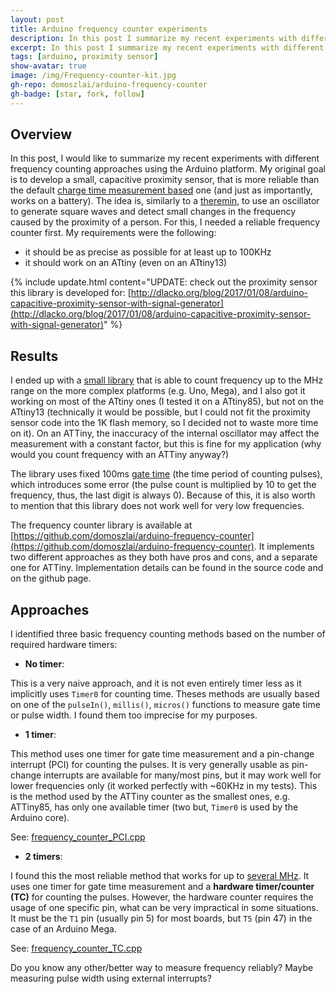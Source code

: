 ```yaml
---
layout: post
title: Arduino frequency counter experiments
description: In this post I summarize my recent experiments with different frequency counting approaches using the Arduino platform. My original goal is to develop a small, capacitive proximity sensor, that is more reliable than the default charge time measurement based one
excerpt: In this post I summarize my recent experiments with different frequency counting approaches using the Arduino platform. My original goal is to develop a small, capacitive proximity sensor, that is more reliable than the default charge time measurement based one
tags: [arduino, proximity sensor]
show-avatar: true
image: /img/Frequency-counter-kit.jpg
gh-repo: domoszlai/arduino-frequency-counter
gh-badge: [star, fork, follow] 
---
```


## Overview

In this post, I would like to summarize my recent experiments with different frequency counting approaches using the Arduino platform. My original goal is to develop a small, capacitive proximity sensor, that is more reliable than the default [charge time measurement based](http://playground.arduino.cc/Main/CapacitiveSensor?from=Main.CapSense) one (and just as importantly, works on a battery). The idea is, similarly to a [theremin](https://en.wikipedia.org/wiki/Theremin#Operating_principles), to use an oscillator to generate square waves and detect small changes in the frequency caused by the proximity of a person. For this, I needed a reliable frequency counter first. My requirements were the following:

- it should be as precise as possible for at least up to 100KHz
- it should work on an ATtiny (even on an ATtiny13)

{% include update.html content="UPDATE: check out the proximity sensor this library is developed for: [http://dlacko.org/blog/2017/01/08/arduino-capacitive-proximity-sensor-with-signal-generator](http://dlacko.org/blog/2017/01/08/arduino-capacitive-proximity-sensor-with-signal-generator)" %}

## Results

I ended up with a [small library](https://github.com/domoszlai/arduino-frequency-counter) that is able to count frequency up to the MHz range on the more complex platforms (e.g. Uno, Mega), and I also got it working on most of the ATtiny ones (I tested it on a ATtiny85), but not on the ATtiny13 (technically it would be possible, but I could not fit the proximity sensor code into the 1K flash memory, so I decided not to waste more time on it). On an ATTiny, the inaccuracy of the internal oscillator may affect the measurement with a constant factor, but this is fine for my application (why would you count frequency with an ATTiny anyway?)

The library uses fixed 100ms [gate time](https://en.wikipedia.org/wiki/Frequency_counter#Operating_principle) (the time period of counting pulses), which introduces some error (the pulse count is multiplied by 10 to get the frequency, thus, the last digit is always 0). Because of this, it is also worth to mention that this library does not work well for very low frequencies.

The frequency counter library is available at [https://github.com/domoszlai/arduino-frequency-counter](https://github.com/domoszlai/arduino-frequency-counter). It implements two different approaches as they both have pros and cons, and a separate one for ATTiny. Implementation details can be found in the source code and on the github page.

## Approaches

I identified three basic frequency counting methods based on the number of  required hardware timers:

- **No timer**: 

This is a very naive approach, and it is not even entirely timer less as it implicitly uses `Timer0` for counting time. Theses methods are usually based on one of the `pulseIn()`, `millis()`, `micros()` functions to measure gate time or pulse width. I found them too imprecise for my purposes.

- **1 timer**: 

This method uses one timer for gate time measurement and a pin-change interrupt (PCI) for counting the pulses. It is very generally usable as pin-change interrupts are available for many/most pins, but it may work well for lower frequencies only (it worked perfectly with ~60KHz in my tests). This is the method used by the ATTiny counter as the smallest ones, e.g. ATTiny85, has only one available timer (two but, `Timer0` is used by the Arduino core). 

See: [frequency_counter_PCI.cpp](https://github.com/domoszlai/arduino-frequency-counter/blob/master/frequency_counter_PCI.cpp)

- **2 timers**:

I found this the most reliable method that works for up to [several MHz](http://interface.khm.de/index.php/lab/interfaces-advanced/theremin-as-a-capacitive-sensing-device/). It uses one timer for gate time measurement and a **hardware timer/counter (TC)** for counting the pulses. However, the hardware counter requires the usage of one specific pin, what can be very impractical in some situations. It must be the `T1` pin (usually pin 5) for most boards, but `T5` (pin 47) in the case of an Arduino Mega.

See: [frequency_counter_TC.cpp](https://github.com/domoszlai/arduino-frequency-counter/blob/master/frequency_counter_TC.cpp)

Do you know any other/better way to measure frequency reliably? Maybe measuring pulse width using external interrupts?



 
